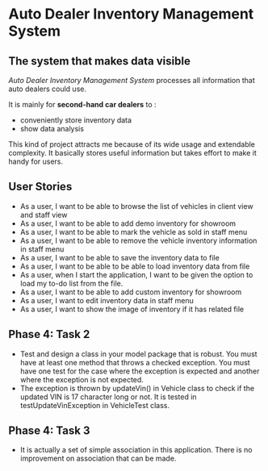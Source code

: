 # Auto Dealer Inventory Management System

## The system that makes data visible

*Auto Dealer Inventory Management System* processes all information that auto dealers could use. 

It is mainly for **second-hand car dealers** to : 
- conveniently store inventory data
- show data analysis

This kind of project attracts me because of its wide usage and extendable complexity. It basically stores useful information but takes effort to make it handy for users.

## User Stories
- As a user, I want to be able to browse the list of vehicles in client view and staff view
- As a user, I want to be able to add demo inventory for showroom
- As a user, I want to be able to mark the vehicle as sold in staff menu
- As a user, I want to be able to remove the vehicle inventory information in staff menu
- As a user, I want to be able to save the inventory data to file
- As a user, I want to be able to be able to load inventory data from file
- As a user, when I start the application, I want to be given the option to load my to-do list from the file.
- As a user, I want to be able to add custom inventory for showroom
- As a user, I want to edit inventory data in staff menu
- As a user, I want to show the image of inventory if it has related file

## Phase 4: Task 2
- Test and design a class in your model package that is robust.  You must have at least one method that throws a checked exception.  You must have one test for the case where the exception is expected and another where the exception is not expected.
- The exception is thrown by updateVin() in Vehicle class to check if the updated VIN is 17 character long or not. It is tested in testUpdateVinException in VehicleTest class.

## Phase 4: Task 3
- It is actually a set of simple association in this application. There is no improvement on association that can be made.  
